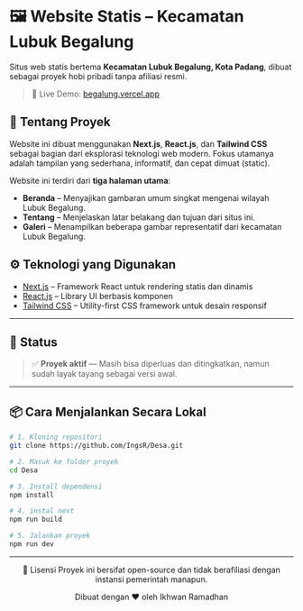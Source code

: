 # 🖼️ Website Statis – Kecamatan Lubuk Begalung

Situs web statis bertema **Kecamatan Lubuk Begalung, Kota Padang**, dibuat sebagai proyek hobi pribadi tanpa afiliasi resmi.

> 🚀 Live Demo: [begalung.vercel.app](https://begalung.vercel.app)

## 📌 Tentang Proyek

Website ini dibuat menggunakan **Next.js**, **React.js**, dan **Tailwind CSS** sebagai bagian dari eksplorasi teknologi web modern. Fokus utamanya adalah tampilan yang sederhana, informatif, dan cepat dimuat (static).

Website ini terdiri dari **tiga halaman utama**:

- **Beranda** – Menyajikan gambaran umum singkat mengenai wilayah Lubuk Begalung.
- **Tentang** – Menjelaskan latar belakang dan tujuan dari situs ini.
- **Galeri** – Menampilkan beberapa gambar representatif dari kecamatan Lubuk Begalung.

## ⚙️ Teknologi yang Digunakan

- [Next.js](https://nextjs.org/) – Framework React untuk rendering statis dan dinamis
- [React.js](https://reactjs.org/) – Library UI berbasis komponen
- [Tailwind CSS](https://tailwindcss.com/) – Utility-first CSS framework untuk desain responsif

---

## 🚧 Status

> ✅ **Proyek aktif** — Masih bisa diperluas dan ditingkatkan, namun sudah layak tayang sebagai versi awal.

---

## 📦 Cara Menjalankan Secara Lokal

```bash
# 1. Kloning repositori
git clone https://github.com/IngsR/Desa.git
```

```bash
# 2. Masuk ke folder proyek
cd Desa
```

```bash
# 3. Install dependensi
npm install
```

```bash
# 4. instal next
npm run build
```

```bash
# 5. Jalankan proyek
npm run dev
```

---

<div align="center">
  
  📄 Lisensi
  Proyek ini bersifat open-source dan tidak berafiliasi dengan instansi pemerintah manapun.
  <p align="center">
    
  Dibuat dengan ❤️ oleh Ikhwan Ramadhan
  </p>
  
</div>
